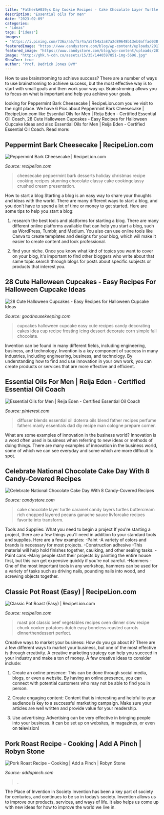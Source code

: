 ```yaml
---
title: "Father&#039;s Day Cookie Recipes - Cake Chocolate Layer Turtle Caramel Candy Layers Turtles Buttercream Rich Chopped Layered Pecans Ganache Sauce Livforcake Recipes Favorite Into Transform"
description: "Essential oils for men"
date: "2023-02-09"
categories:
- "ideas"
tags: ["ideas"]
images:
- "https://i.pinimg.com/736x/a5/f5/4a/a5f54a3a87a2d89648b13eb0affad038.jpg"
featuredImage: "https://www.candystore.com/blog/wp-content/uploads/2017/01/turtles_layer_cake-5.jpg"
featured_image: "https://www.candystore.com/blog/wp-content/uploads/2017/01/turtles_layer_cake-5.jpg"
image: "http://ghk.h-cdn.co/assets/15/35/1440597851-img-5696.jpg"
ShowToc: true
author: "Prof. Dedrick Jones DVM"
---
```



How to use brainstroming to achieve success?
There are a number of ways to use brainstroming to achieve success, but the most effective way is to start with small goals and then work your way up. Brainstroming allows you to focus on what is important and help you achieve your goals.

	

		
looking for Peppermint Bark Cheesecake | RecipeLion.com you've visit to the right place. We have 6 Pics about Peppermint Bark Cheesecake | RecipeLion.com like Essential Oils for Men | Reija Eden - Certified Essential Oil Coach, 28 Cute Halloween Cupcakes - Easy Recipes for Halloween Cupcake Ideas and also Essential Oils for Men | Reija Eden - Certified Essential Oil Coach. Read more:
		
    
## Peppermint Bark Cheesecake | RecipeLion.com

<img loading=lazy src="http://irepo.primecp.com/2016/07/292283/peppermint-bark-cheesecake_Large600_ID-1786825.jpg?v=1786825" onerror="this.onerror=null;this.src='https://tse1.mm.bing.net/th?id=OIP.2cVHuxSLrmSQSkhWkd1SLwHaLH&amp;pid=15.1';" alt="Peppermint Bark Cheesecake | RecipeLion.com">

_Source: recipelion.com_

>cheesecake peppermint bark desserts holiday christmas recipe cooking recipes stunning chocolate classy cake cookingclassy crushed cream presentation. 

	

How to start a blog
Starting a blog is an easy way to share your thoughts and ideas with the world. There are many different ways to start a blog, and you don't have to spend a lot of time or money to get started. Here are some tips to help you start a blog: 
1. research the best tools and platforms for starting a blog. There are many different online platforms available that can help you start a blog, such as WordPress, Tumblr, and Medium. You also can use online tools like Canva to create templates and designs for your blog, which will make it easier to create content and look professional. 

2. find your niche. Once you know what kind of topics you want to cover on your blog, it's important to find other bloggers who write about that same topic.search through blogs for posts about specific subjects or products that interest you.

    
## 28 Cute Halloween Cupcakes - Easy Recipes For Halloween Cupcake Ideas

<img loading=lazy src="http://ghk.h-cdn.co/assets/15/35/1440597851-img-5696.jpg" onerror="this.onerror=null;this.src='https://tse1.mm.bing.net/th?id=OIP.U_Ca9k0AspzNU5yzqNZKvAHaLH&amp;pid=15.1';" alt="28 Cute Halloween Cupcakes - Easy Recipes for Halloween Cupcake Ideas">

_Source: goodhousekeeping.com_

>cupcakes halloween cupcake easy cute recipes candy decorating cakes idea cup recipe frosting icing dessert decorate corn simple fall chocolate. 

	

Invention can be found in many different fields, including engineering, business, and technology.
Invention is a key component of success in many industries, including engineering, business, and technology. By understanding how to find and use innovation in your own work, you can create products or services that are more effective and efficient.

    
## Essential Oils For Men | Reija Eden - Certified Essential Oil Coach

<img loading=lazy src="https://i.pinimg.com/736x/a5/f5/4a/a5f54a3a87a2d89648b13eb0affad038.jpg" onerror="this.onerror=null;this.src='https://tse3.mm.bing.net/th?id=OIP.OoJOXbI9zmR2x1VYcJiVvAHaKL&amp;pid=15.1';" alt="Essential Oils for Men | Reija Eden - Certified Essential Oil Coach">

_Source: pinterest.com_

>diffuser blends essential oil doterra oils blend father recipes perfume fathers manly essentials dad diy recipe man cologne prepare corner. 

	

What are some examples of innovation in the business world?
Innovation is a word often used in business when referring to new ideas or methods of doing things. There are many examples of innovation in the business world, some of which we can see everyday and some which are more difficult to spot.

    
## Celebrate National Chocolate Cake Day With 8 Candy-Covered Recipes

<img loading=lazy src="https://www.candystore.com/blog/wp-content/uploads/2017/01/turtles_layer_cake-5.jpg" onerror="this.onerror=null;this.src='https://tse3.mm.bing.net/th?id=OIP.Qc98ZV0bWxpuKFt1F5vktgHaLH&amp;pid=15.1';" alt="Celebrate National Chocolate Cake Day With 8 Candy-Covered Recipes">

_Source: candystore.com_

>cake chocolate layer turtle caramel candy layers turtles buttercream rich chopped layered pecans ganache sauce livforcake recipes favorite into transform. 

	

Tools and Supplies: What you need to begin a project
If you're starting a project, there are a few things you'll need in addition to your standard tools and supplies. Here are a few examples: 
-Paint -A variety of colors and brands is necessary for most projects. 
-Construction adhesive -This material will help hold finishes together, caulking, and other sealing tasks. 
-Paint cans -Many people start their projects by painting the entire house first, but this can get expensive quickly if you're not careful. 
-Hammers -One of the most important tools in any workshop, hammers can be used for a variety of tasks such as driving nails, pounding nails into wood, and screwing objects together.

    
## Classic Pot Roast (Easy) | RecipeLion.com

<img loading=lazy src="https://irepo.primecp.com/2019/06/414861/Classic-Pot-Roast_ExtraLarge900_ID-3260055.jpg?v=3260055" onerror="this.onerror=null;this.src='https://tse2.mm.bing.net/th?id=OIP.YObiDyiFugTgkEZWegfizwHaLH&amp;pid=15.1';" alt="Classic Pot Roast (Easy) | RecipeLion.com">

_Source: recipelion.com_

>roast pot classic beef vegetables recipes oven dinner slow recipe chuck cooker potatoes dutch easy boneless roasted carrots dinnerthendessert perfect. 

	

Creative ways to market your business: How do you go about it?
There are a few different ways to market your business, but one of the most effective is through creativity. A creative marketing strategy can help you succeed in your industry and make a ton of money. A few creative ideas to consider include: 
1. Create an online presence: This can be done through social media, blogs, or even a website. By having an online presence, you can connect with potential customers who may not be able to find you in person. 

2. Create engaging content: Content that is interesting and helpful to your audience is key to a successful marketing campaign. Make sure your articles are well written and provide value for your readership. 

3. Use advertising: Advertising can be very effective in bringing people into your business. It can be set up on websites, in magazines, or even on television!

    
## Pork Roast Recipe - Cooking | Add A Pinch | Robyn Stone

<img loading=lazy src="http://addapinch.com/wp-content/uploads/2012/11/pork-roast-DSC_1166.jpg" onerror="this.onerror=null;this.src='https://tse1.mm.bing.net/th?id=OIP.eO4X0aSyZYuM8nN6aTwUFQHaLJ&amp;pid=15.1';" alt="Pork Roast Recipe - Cooking | Add a Pinch | Robyn Stone">

_Source: addapinch.com_

>. 

	

The Place of Invention in Society
Invention has been a key part of society for centuries, and continues to be so in today’s society. Invention allows us to improve our products, services, and ways of life. It also helps us come up with new ideas for how to improve the world we live in.

